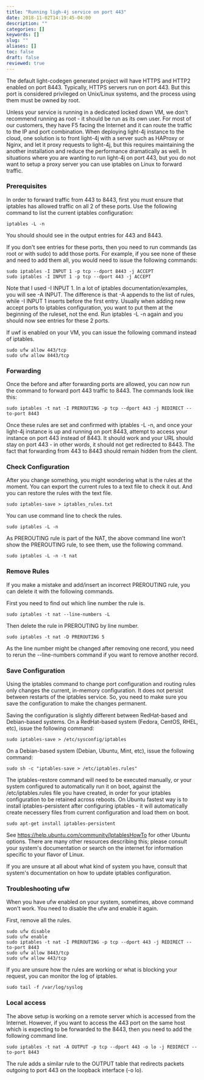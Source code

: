 ```yaml
---
title: "Running ligh-4j service on port 443"
date: 2018-11-02T14:19:45-04:00
description: ""
categories: []
keywords: []
slug: ""
aliases: []
toc: false
draft: false
reviewed: true
---
```


The default light-codegen generated project will have HTTPS and HTTP2 enabled on port 8443. Typically, HTTPS servers run on port 443. But this port is considered privileged on Unix/Linux systems, and the process using them must be owned by root. 

Unless your service is running in a dedicated locked down VM, we don't recommend running as root - it should be run as its own user. For most of our customers, they have F5 facing the Internet and it can route the traffic to the IP and port combination. When deploying light-4j instance to the cloud, one solution is to front light-4j with a server such as HAProxy or Nginx, and let it proxy requests to light-4j, but this requires maintaining the another installation and reduce the performance dramatically as well. In situations where you are wanting to run light-4j on port 443, but you do not want to setup a proxy server you can use iptables on Linux to forward traffic.


### Prerequisites

In order to forward traffic from 443 to 8443, first you must ensure that iptables has allowed traffic on all 2 of these ports. Use the following command to list the current iptables configuration:

```
iptables -L -n
```

You should should see in the output entries for 443 and 8443. 

If you don't see entries for these ports, then you need to run commands (as root or with sudo) to add those ports. For example, if you see none of these and need to add them all, you would need to issue the following commands:

```
sudo iptables -I INPUT 1 -p tcp --dport 8443 -j ACCEPT
sudo iptables -I INPUT 1 -p tcp --dport 443 -j ACCEPT
```

Note that I used -I INPUT 1. In a lot of iptables documentation/examples, you will see -A INPUT. The difference is that -A appends to the list of rules, while -I INPUT 1 inserts before the first entry. Usually when adding new accept ports to iptables configuration, you want to put them at the beginning of the ruleset, not the end. Run iptables -L -n again and you should now see entries for these 2 ports.

If uwf is enabled on your VM, you can issue the following command instead of iptables. 

```
sudo ufw allow 443/tcp
sudo ufw allow 8443/tcp
```

### Forwarding

Once the before and after forwarding ports are allowed, you can now run the command to forward port 443 traffic to 8443. The commands look like this:

```
sudo iptables -t nat -I PREROUTING -p tcp --dport 443 -j REDIRECT --to-port 8443
```

Once these rules are set and confirmed with iptables -L -n, and once your light-4j instance is up and running on port 8443, attempt to access your instance on port 443 instead of 8443. It should work and your URL should stay on port 443 - in other words, it should not get redirected to 8443. The fact that forwarding from 443 to 8443 should remain hidden from the client.

### Check Configuration

After you change something, you might wondering what is the rules at the moment. You can export the current rules to a text file to check it out. And you can restore the rules with the text file. 

```
sudo iptables-save > iptables_rules.txt
```

You can use command line to check the rules. 

```
sudo iptables -L -n
```

As PREROUTING rule is part of the NAT, the above command line won't show the PREROUTING rule, to see them, use the following command. 

```
sudo iptables -L -n -t nat
```

### Remove Rules

If you make a mistake and add/insert an incorrect PREROUTING rule, you can delete it with the following commands. 

First you need to find out which line number the rule is. 

```
sudo iptables -t nat --line-numbers -L
```

Then delete the rule in PREROUTING by line number. 

```
sudo iptables -t nat -D PREROUTING 5
```

As the line number might be changed after removing one record, you need to rerun the --line-numbers command if you want to remove another record. 


### Save Configuration

Using the iptables command to change port configuration and routing rules only changes the current, in-memory configuration. It does not persist between restarts of the iptables service. So, you need to make sure you save the configuration to make the changes permanent.

Saving the configuration is slightly different between RedHat-based and Debian-based systems. On a RedHat-based system (Fedora, CentOS, RHEL, etc), issue the following command:

```
sudo iptables-save > /etc/sysconfig/iptables
```

On a Debian-based system (Debian, Ubuntu, Mint, etc), issue the following command:

```
sudo sh -c "iptables-save > /etc/iptables.rules"
```

The iptables-restore command will need to be executed manually, or your system configured to automatically run it on boot, against the /etc/iptables.rules file you have created, in order for your iptables configuration to be retained across reboots. On Ubuntu fastest way is to install iptables-persistent after configuring iptables - it will automatically create necessery files from current configuration and load them on boot.

```
sudo apt-get install iptables-persistent
```

See https://help.ubuntu.com/community/IptablesHowTo for other Ubuntu options. There are many other resources describing this; please consult your system's documentation or search on the internet for information specific to your flavor of Linux.

If you are unsure at all about what kind of system you have, consult that system's documentation on how to update iptables configuration.

### Troubleshooting ufw

When you have ufw enabled on your system, sometimes, above command won't work. You need to disable the ufw and enable it again.  

First, remove all the rules.

```
sudo ufw disable
sudo ufw enable
sudo iptables -t nat -I PREROUTING -p tcp --dport 443 -j REDIRECT --to-port 8443
sudo ufw allow 8443/tcp
sudo ufw allow 443/tcp
```

If you are unsure how the rules are working or what is blocking your request, you can monitor the log of iptables. 

```
sudo tail -f /var/log/syslog
```

### Local access

The above setup is working on a remote server which is accessed from the Internet. However, if you want to access the 443 port on the same host which is expecting to be forwarded to the 8443, then you need to add the following command line. 

```
sudo iptables -t nat -A OUTPUT -p tcp --dport 443 -o lo -j REDIRECT --to-port 8443
```

The rule adds a similar rule to the OUTPUT table that redirects packets outgoing to port 443 on the loopback interface (-o lo).

